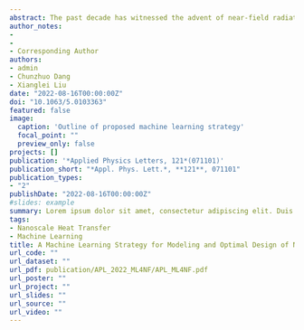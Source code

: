 ```yaml
---
abstract: The past decade has witnessed the advent of near-field radiative heat transfer (NFRHT) in a wide range of applications, including thermal photovoltaics and thermal diodes. However, the design process for these thermal devices has remained complex, often relying on the intuition and expertise of the designer. To address these challenges, a machine learning (ML) strategy based on the combination of artificial neural network (ANN) and genetic algorithm (GA) is presented. The ANN is trained to model representative scenarios, viz. NFRHT between metamaterials, NFRHT and thermal rectification between nanoparticles. The influence of different problem complexities, i.e. the number of input variables of function to be fitted, on effectiveness of the trained ANN is investigated. Test results show that ANNs can obtain the radiative heat flow and rectification ratio accurately and rapidly. Subsequently, physical parameters for the largest radiative heat flow and rectification ratio are determined by the utilization of GA on the trained ANN, and underlying mechanisms of deterministic optimum are discussed. Our work shows that data-driven ML methods are a powerful tool which offers unprecedented opportunities for future NFRHT research.
author_notes:
- 
-
- Corresponding Author
authors:
- admin
- Chunzhuo Dang
- Xianglei Liu
date: "2022-08-16T00:00:00Z"
doi: "10.1063/5.0103363"
featured: false
image:
  caption: 'Outline of proposed machine learning strategy'
  focal_point: ""
  preview_only: false
projects: []
publication: '*Applied Physics Letters, 121*(071101)'
publication_short: "*Appl. Phys. Lett.*, **121**, 071101"
publication_types:
- "2"
publishDate: "2022-08-16T00:00:00Z"
#slides: example
summary: Lorem ipsum dolor sit amet, consectetur adipiscing elit. Duis posuere tellus ac convallis placerat. Proin tincidunt magna sed ex sollicitudin condimentum.
tags:
- Nanoscale Heat Transfer
- Machine Learning
title: A Machine Learning Strategy for Modeling and Optimal Design of Near-field Radiative Heat Transfer
url_code: ""
url_dataset: ""
url_pdf: publication/APL_2022_ML4NF/APL_ML4NF.pdf
url_poster: ""
url_project: ""
url_slides: ""
url_source: ""
url_video: ""
---
```


